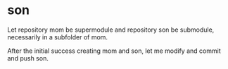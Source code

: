 # son
Let repository mom be supermodule and repository son be submodule, necessarily in a subfolder of mom.

After the initial success creating mom and son, let me modify and commit and push son.

